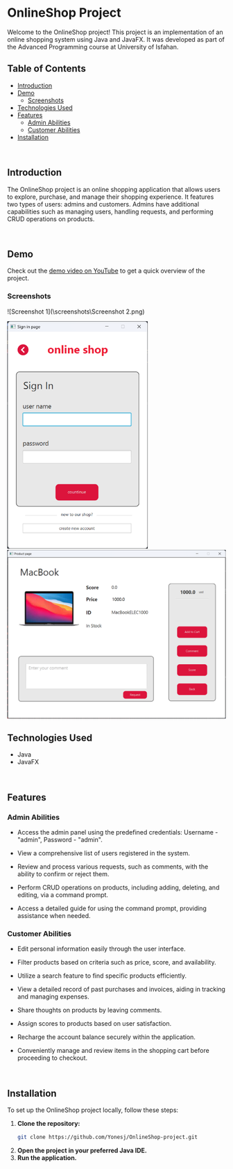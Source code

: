 # OnlineShop Project

Welcome to the OnlineShop project! This project is an implementation of an online shopping system using Java and JavaFX. It was developed as part of the Advanced Programming course at University of Isfahan.


## Table of Contents
- [Introduction](#introduction)
- [Demo](#demo)
  - [Screenshots](#screenshots)
- [Technologies Used](#technologies-used)
- [Features](#features)
  - [Admin Abilities](#admin-abilities)
  - [Customer Abilities](#customer-abilities)
- [Installation](#installation)


<br />

## Introduction
The OnlineShop project is an online shopping application that allows users to explore, purchase, and manage their shopping experience. It features two types of users: admins and customers. Admins have additional capabilities such as managing users, handling requests, and performing CRUD operations on products.


<br />
  
## Demo
Check out the [demo video on YouTube](https://youtu.be/YSOXaI8EAsc) to get a quick overview of the project.

### Screenshots
![Screenshot 1](\screenshots\Screenshot 2.png)

<img alt="Sign in panel" src="\screenshots\Screenshot 5.png" width="324"/> <img src="\screenshots\Screenshot 3.png" alt="product panel" width="665" />



## Technologies Used
- Java
- JavaFX

<br />

## Features

### Admin Abilities
   - Access the admin panel using the predefined credentials: Username - "admin", Password - "admin".
   - View a comprehensive list of users registered in the system.

   - Review and process various requests, such as comments, with the ability to confirm or reject them.

   - Perform CRUD operations on products, including adding, deleting, and editing, via a command prompt.

   - Access a detailed guide for using the command prompt, providing assistance when needed.

### Customer Abilities


   - Edit personal information easily through the user interface.

   - Filter products based on criteria such as price, score, and availability.
   - Utilize a search feature to find specific products efficiently.

   - View a detailed record of past purchases and invoices, aiding in tracking and managing expenses.


   - Share thoughts on products by leaving comments.
   - Assign scores to products based on user satisfaction.

   - Recharge the account balance securely within the application.


   - Conveniently manage and review items in the shopping cart before proceeding to checkout.


<br />

## Installation
To set up the OnlineShop project locally, follow these steps:

1. **Clone the repository:**
   ```bash
   git clone https://github.com/Yonesj/OnlineShop-project.git
2. **Open the project in your preferred Java IDE.**
3. **Run the application.**
